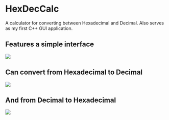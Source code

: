 # HexDecCalc
 A calculator for converting between Hexadecimal and Decimal. Also serves as my first C++ GUI application.
 
 ## Features a simple interface
 ![](https://github.com/Bofner/HexDecCalc/tree/main/Assets/blank.png)
 
 ## Can convert from Hexadecimal to Decimal
 ![](https://github.com/Bofner/HexDecCalc/tree/main/Assets/FF.png)
 
 ## And from Decimal to Hexadecimal
 ![](https://github.com/Bofner/HexDecCalc/tree/main/Assets/E6B.png)
